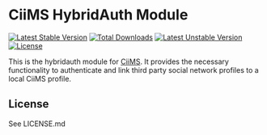 # CiiMS HybridAuth Module

[![Latest Stable Version](https://poser.pugx.org/ciims-modules/hybridauth/v/stable.png)](https://packagist.org/packages/ciims-modules/hybridauth) [![Total Downloads](https://poser.pugx.org/ciims-modules/hybridauth/downloads.png)](https://packagist.org/packages/ciims-modules/hybridauth) [![Latest Unstable Version](https://poser.pugx.org/ciims-modules/hybridauth/v/unstable.png)](https://packagist.org/packages/ciims-modules/hybridauth) [![License](https://poser.pugx.org/ciims-modules/hybridauth/license.png)](https://packagist.org/packages/ciims-modules/hybridauth)

This is the hybridauth module for [CiiMS](https://github.com/charlesportwoodii/ciims). It provides the necessary functionality to authenticate and link third party social network profiles to a local CiiMS profile.

## License
See LICENSE.md
